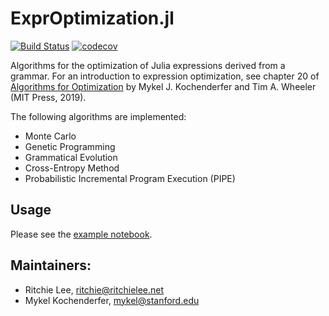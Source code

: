 # ExprOptimization.jl

[![Build Status](https://github.com/sisl/ExprOptimization.jl/actions/workflows/CI.yml/badge.svg)](https://github.com/sisl/ExprOptimization.jl/actions/workflows/CI.yml/)
[![codecov](https://codecov.io/gh/sisl/ExprOptimization.jl/branch/master/graph/badge.svg?token=6pQE1gHKIz)](https://codecov.io/gh/sisl/ExprOptimization.jl)



Algorithms for the optimization of Julia expressions derived from a grammar. For an introduction to expression optimization, see chapter 20 of [Algorithms for Optimization](https://algorithmsbook.com/optimization) by Mykel J. Kochenderfer and Tim A. Wheeler (MIT Press, 2019).

The following algorithms are implemented:
* Monte Carlo
* Genetic Programming
* Grammatical Evolution
* Cross-Entropy Method
* Probabilistic Incremental Program Execution (PIPE)

## Usage

Please see the [example notebook](http://nbviewer.ipython.org/github/sisl/ExprOptimization.jl/blob/master/examples/symbolic_regression.ipynb).

## Maintainers:

* Ritchie Lee, ritchie@ritchielee.net 
* Mykel Kochenderfer, mykel@stanford.edu